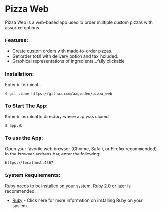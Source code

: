 # Pizza Web

Pizza Web is a web-based app used to order multiple custom pizzas with assorted options.

### Features:
* Create custom orders with made-to-order pizzas.
* Get order total with delivery option and tax included.
* Graphical representations of ingredients...fully clickable
### Installation:
Enter in terminal...
```sh
$ git clone https://github.com/aagooden/pizza_web
```
### To Start The App:
Enter in terminal in directory where app was cloned
```sh
$ app.rb
```

### To use the App:
Open your favorite web browser (Chrome, Safari, or Firefox recommended)
In the browser address bar, enter the following: 
```sh
https://localhost:4567
```
### System Requirements:
Ruby needs to be installed on your system.  Ruby 2.0 or later is recommended.  
* [Ruby](https://www.ruby-lang.org/en/documentation/installation/) - Click here for more information on installing Ruby on your system.
